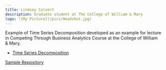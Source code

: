 ```yaml
---
title: Lindsey Calvert
description: Graduate student at The College of William & Mary
logo: ![My Picture](/pics/Headshot.jpg)
---
```


Example of Time Series Decomposition developed as an example for lecture in Competing Through Business Analytics Course at the College of William & Mary.  
- [Time Series Decomposition](/timeseries/index.md)  


[Sample Repository](https://github.com/lindsey-calvert/sample)
